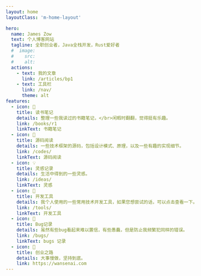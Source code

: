 ```yaml
---
layout: home
layoutClass: 'm-home-layout'

hero:
  name: James Zow
  text: 个人博客网站
  tagline: 全职创业者，Java全栈开发，Rust爱好者
  #  image:
  #    src:
  #    alt:
  actions:
    - text: 我的文章
      link: /articles/bp1
    - text: 工具栏
      link: /nav/
      theme: alt
features:
  - icon: 📖
    title: 读书笔记
    details: 整理一些我读过的书籍笔记，</br>闲暇时翻翻，觉得挺有乐趣。
    link: /books/r1
    linkText: 书籍笔记
  - icon: 📘
    title: 源码阅读
    details: 一些技术框架的源码，包括设计模式、原理，以及一些有趣的实现细节。
    link: /codes/
    linkText: 源码阅读
  - icon: 💡
    title: 灵感记录
    details: 生活中得到的一些灵感。
    link: /ideas/
    linkText: 灵感
  - icon: 🧰
    title: 开发工具
    details: 我个人使用的一些常用技术开发工具，如果您想尝试的话，可以点击查看一下。
    link: /tools/
    linkText: 开发工具
  - icon: 🐞
    title: Bug记录
    details: 虽然有些bug看起来难以置信，有些愚蠢，但是防止我频繁犯同样的错误。
    link: /bugs/
    linkText: bugs 记录
  - icon: 💯
    title: 创业之路
    details: 大事慢做，坚持到底。
    link: https://wansenai.com
---
```


<style>
/*爱的魔力转圈圈*/
.m-home-layout .image-src:hover {
  transform: translate(-50%, -50%) rotate(666turn);
  transition: transform 59s 1s cubic-bezier(0.3, 0, 0.8, 1);
}

.m-home-layout .details small {
  opacity: 0.8;
}

.m-home-layout .bottom-small {
  display: block;
  margin-top: 2em;
  text-align: right;
}
</style>
